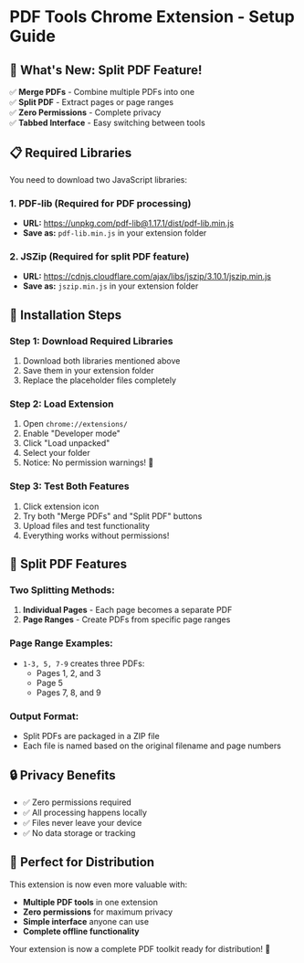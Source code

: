 # PDF Tools Chrome Extension - Setup Guide

## 🎉 What's New: Split PDF Feature!

✅ **Merge PDFs** - Combine multiple PDFs into one  
✅ **Split PDF** - Extract pages or page ranges  
✅ **Zero Permissions** - Complete privacy  
✅ **Tabbed Interface** - Easy switching between tools  

## 📋 Required Libraries

You need to download two JavaScript libraries:

### 1. PDF-lib (Required for PDF processing)
- **URL:** https://unpkg.com/pdf-lib@1.17.1/dist/pdf-lib.min.js
- **Save as:** `pdf-lib.min.js` in your extension folder

### 2. JSZip (Required for split PDF feature)
- **URL:** https://cdnjs.cloudflare.com/ajax/libs/jszip/3.10.1/jszip.min.js
- **Save as:** `jszip.min.js` in your extension folder

## 🚀 Installation Steps

### Step 1: Download Required Libraries
1. Download both libraries mentioned above
2. Save them in your extension folder
3. Replace the placeholder files completely

### Step 2: Load Extension
1. Open `chrome://extensions/`
2. Enable "Developer mode"
3. Click "Load unpacked"
4. Select your folder
5. Notice: No permission warnings! 🎉

### Step 3: Test Both Features
1. Click extension icon
2. Try both "Merge PDFs" and "Split PDF" buttons
3. Upload files and test functionality
4. Everything works without permissions!

## 🔧 Split PDF Features

### Two Splitting Methods:
1. **Individual Pages** - Each page becomes a separate PDF
2. **Page Ranges** - Create PDFs from specific page ranges

### Page Range Examples:
- `1-3, 5, 7-9` creates three PDFs:
  - Pages 1, 2, and 3
  - Page 5
  - Pages 7, 8, and 9

### Output Format:
- Split PDFs are packaged in a ZIP file
- Each file is named based on the original filename and page numbers

## 🔒 Privacy Benefits

- ✅ Zero permissions required
- ✅ All processing happens locally
- ✅ Files never leave your device
- ✅ No data storage or tracking

## 🎯 Perfect for Distribution

This extension is now even more valuable with:
- **Multiple PDF tools** in one extension
- **Zero permissions** for maximum privacy
- **Simple interface** anyone can use
- **Complete offline functionality**

Your extension is now a complete PDF toolkit ready for distribution! 🚀
